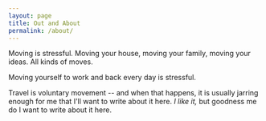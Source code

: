 ```yaml
---
layout: page
title: Out and About
permalink: /about/
---
```


Moving is stressful.  Moving your house, moving your family, moving your ideas.  All kinds of moves.

Moving yourself to work and back every day is stressful.

Travel is voluntary movement -- and when that happens, it is usually jarring enough for me that I'll want to write about it here.  *I like it,* but goodness me do I want to write about it here.